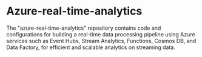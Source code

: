 # Azure-real-time-analytics
The "azure-real-time-analytics" repository contains code and configurations for building a real-time data processing pipeline using Azure services such as Event Hubs, Stream Analytics, Functions, Cosmos DB, and Data Factory, for efficient and scalable analytics on streaming data.
